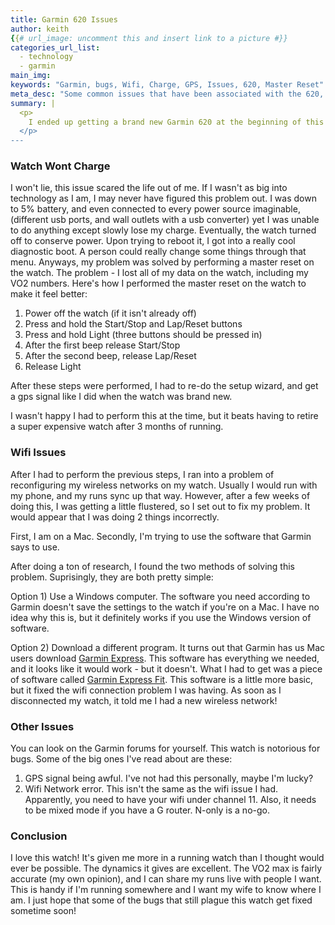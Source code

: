 ```yaml
---
title: Garmin 620 Issues
author: keith
{{# url_image: uncomment this and insert link to a picture #}} 
categories_url_list:
  - technology
  - garmin
main_img:
keywords: "Garmin, bugs, Wifi, Charge, GPS, Issues, 620, Master Reset"
meta_desc: "Some common issues that have been associated with the 620, and how to fix them."
summary: |
  <p>
    I ended up getting a brand new Garmin 620 at the beginning of this year (2014).  The watch itself is pretty incredible, yet buggy at times.  So far, I have found a couple of issues with it, although I have been able to solve them.  I really wish that Garmin had fixed the issues I'd run into before releasing this watch.
  </p>
---
```

<p>
  <h3>Watch Wont Charge</h3>
</p>
<p>
  I won't lie, this issue scared the life out of me.  If I wasn't as big into technology as I am, I may never have figured this problem out.  I was down to 5% battery, and even connected to every power source imaginable, (different usb ports, and wall outlets with a usb converter) yet I was unable to do anything except slowly lose my charge.  Eventually, the watch turned off to conserve power.  Upon trying to reboot it, I got into a really cool diagnostic boot.  A person could really change some things through that menu.  Anyways, my problem was solved by performing a master reset on the watch.  The problem - I lost all of my data on the watch, including my VO2 numbers.  Here's how I performed the master reset on the watch to make it feel better:

  1) Power off the watch (if it isn't already off)
  2) Press and hold the Start/Stop and Lap/Reset buttons
  3) Press and hold Light (three buttons should be pressed in)
  4) After the first beep release Start/Stop
  5) After the second beep, release Lap/Reset
  6) Release Light

  After these steps were performed, I had to re-do the setup wizard, and get a gps signal like I did when the watch was brand new.  

  I wasn't happy I had to perform this at the time, but it beats having to retire a super expensive watch after 3 months of running.
</p>
<p>
  <h3>Wifi Issues</h3>
</p>
<p>
  After I had to perform the previous steps, I ran into a problem of reconfiguring my wireless networks on my watch.  Usually I would run with my phone, and my runs sync up that way.  However, after a few weeks of doing this, I was getting a little flustered, so I set out to fix my problem.  It would appear that I was doing 2 things incorrectly.

  First, I am on a Mac.  Secondly, I'm trying to use the software that Garmin says to use. 

  After doing a ton of research, I found the two methods of solving this problem.  Suprisingly, they are both pretty simple:

  Option 1)  Use a Windows computer.  The software you need according to Garmin doesn't save the settings to the watch if you're on a Mac.  I have no idea why this is, but it definitely works if you use the Windows version of software.

  Option 2)  Download a different program.  It turns out that Garmin has us Mac users download <u>Garmin Express</u>.  This software has everything we needed, and it looks like it would work - but it doesn't.  What I had to get was a piece of software called <u>Garmin Express Fit</u>.  This software is a little more basic, but it fixed the wifi connection problem I was having.  As soon as I disconnected my watch, it told me I had a new wireless network!
</p>
<p>
  <h3>Other Issues</h3>
</p>
<p>
  You can look on the Garmin forums for yourself.  This watch is notorious for bugs.  Some of the big ones I've read about are these:

  1) GPS signal being awful.  I've not had this personally, maybe I'm lucky?
  2) Wifi Network error.  This isn't the same as the wifi issue I had.  Apparently, you need to have your wifi under channel 11.  Also, it needs to be mixed mode if you have a G router.  N-only is a no-go.
</p>
<p>

  <h3>Conclusion</h3>
</p>
<p>
  I love this watch!  It's given me more in a running watch than I thought would ever be possible.  The dynamics it gives are excellent.  The VO2 max is fairly accurate (my own opinion), and I can share my runs live with people I want.  This is handy if I'm running somewhere and I want my wife to know where I am.  I just hope that some of the bugs that still plague this watch get fixed sometime soon!

</p>